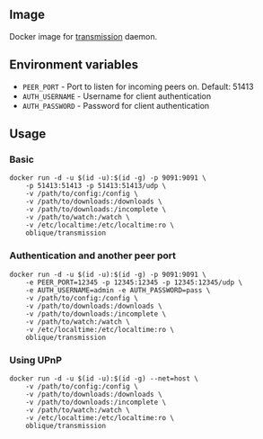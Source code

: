 ## Image

Docker image for [transmission](https://www.transmissionbt.com/) daemon.

## Environment variables

* `PEER_PORT` - Port to listen for incoming peers on. Default: 51413
* `AUTH_USERNAME` - Username for client authentication
* `AUTH_PASSWORD` - Password for client authentication

## Usage

### Basic

```
docker run -d -u $(id -u):$(id -g) -p 9091:9091 \
    -p 51413:51413 -p 51413:51413/udp \
    -v /path/to/config:/config \
    -v /path/to/downloads:/downloads \
    -v /path/to/downloads:/incomplete \
    -v /path/to/watch:/watch \
    -v /etc/localtime:/etc/localtime:ro \
    oblique/transmission
```

### Authentication and another peer port

```
docker run -d -u $(id -u):$(id -g) -p 9091:9091 \
    -e PEER_PORT=12345 -p 12345:12345 -p 12345:12345/udp \
    -e AUTH_USERNAME=admin -e AUTH_PASSWORD=pass \
    -v /path/to/config:/config \
    -v /path/to/downloads:/downloads \
    -v /path/to/downloads:/incomplete \
    -v /path/to/watch:/watch \
    -v /etc/localtime:/etc/localtime:ro \
    oblique/transmission
```

### Using UPnP

```
docker run -d -u $(id -u):$(id -g) --net=host \
    -v /path/to/config:/config \
    -v /path/to/downloads:/downloads \
    -v /path/to/downloads:/incomplete \
    -v /path/to/watch:/watch \
    -v /etc/localtime:/etc/localtime:ro \
    oblique/transmission
```
